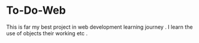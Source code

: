 # To-Do-Web
This is far my best project in web development learning journey . I learn the use of objects their working etc . 
